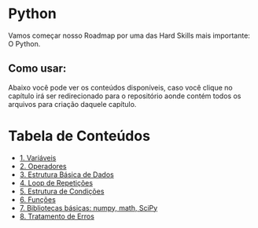 <h1>Python</h1>
<p>Vamos começar nosso Roadmap por uma das Hard Skills mais importante: O Python. </p>

<h2>Como usar:</h2>
<p>Abaixo você pode ver os conteúdos disponíveis, caso você clique no capítulo irá ser redirecionado para o repositório aonde contém todos os arquivos para criação daquele capítulo.</p>

<h1>Tabela de Conteúdos</h1>
<ul>
   <li><a href="https://github.com/Math-Muniz/Data-Roadmap/tree/main/Data-Science-Roadmap/Python/1.Variaveis">1. Variáveis</a></li>
   <li><a href="https://github.com/Math-Muniz/Data-Roadmap/tree/main/Data-Science-Roadmap/Python/2.Operadores">2. Operadores</a></li>
   <li><a href="https://github.com/Math-Muniz/Data-Roadmap/tree/main/Data-Science-Roadmap/Python/3.Estrutura-Basica-de-Dados">3. Estrutura Básica de Dados</a></li>
   <li><a href="https://github.com/Math-Muniz/Data-Roadmap/tree/main/Data-Science-Roadmap/Python/4.Loop-de-Repeticoes">4. Loop de Repetições</a></li>
   <li><a href="https://github.com/Math-Muniz/Data-Roadmap/tree/main/Data-Science-Roadmap/Python/5.Estrutura-de-Condicoes">5. Estrutura de Condições</a></li>
   <li><a href="https://github.com/Math-Muniz/Data-Roadmap/tree/main/Data-Science-Roadmap/Python/6.Funcoes">6. Funções</a></li>
   <li><a href="https://github.com/Math-Muniz/Data-Roadmap/tree/main/Data-Science-Roadmap/Python/7.Bibliotecas-Basicas-Numpy-Math-Scipy">7. Bibliotecas básicas: numpy, math, SciPy</a></li>
   <li><a href="https://github.com/Math-Muniz/Data-Roadmap/tree/main/Data-Science-Roadmap/Python/8.Tratamento-de-Erros">8. Tratamento de Erros</a></li>
</ul>
